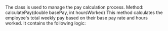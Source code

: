 The class is used to manage the pay calculation process.
Method: calculatePay(double basePay, int hoursWorked)
This method calculates the employee's total weekly pay based on their base pay rate and hours worked. It contains the following logic:
